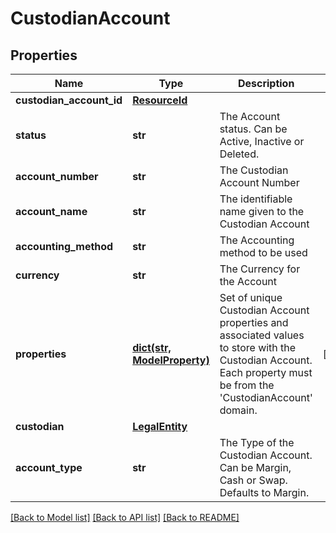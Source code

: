# CustodianAccount


## Properties
Name | Type | Description | Notes
------------ | ------------- | ------------- | -------------
**custodian_account_id** | [**ResourceId**](ResourceId.md) |  | 
**status** | **str** | The Account status. Can be Active, Inactive or Deleted. | 
**account_number** | **str** | The Custodian Account Number | 
**account_name** | **str** | The identifiable name given to the Custodian Account | 
**accounting_method** | **str** | The Accounting method to be used | 
**currency** | **str** | The Currency for the Account | 
**properties** | [**dict(str, ModelProperty)**](ModelProperty.md) | Set of unique Custodian Account properties and associated values to store with the Custodian Account. Each property must be from the &#39;CustodianAccount&#39; domain. | [optional] 
**custodian** | [**LegalEntity**](LegalEntity.md) |  | 
**account_type** | **str** | The Type of the Custodian Account. Can be Margin, Cash or Swap. Defaults to Margin. | 

[[Back to Model list]](../README.md#documentation-for-models) [[Back to API list]](../README.md#documentation-for-api-endpoints) [[Back to README]](../README.md)


